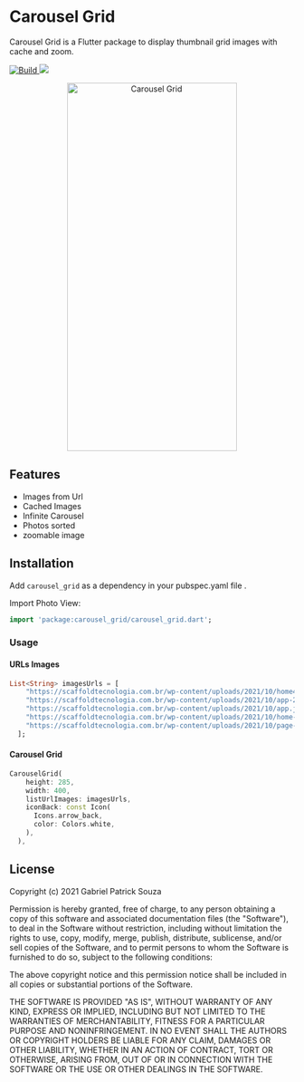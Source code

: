 # Carousel Grid

Carousel Grid is a Flutter package to display thumbnail grid images with cache and zoom.

<p align="start">
  <a href="https://pub.dev/packages/carousel_grid">
    <img src="https://img.shields.io/badge/build-passing-green"
         alt="Build">
  </a>
  <a href="https://pub.dev/packages/carousel_grid"><img src="https://img.shields.io/badge/pub-v1.0.0-blue"></a>
  
</p>

<p align="center">
  <img src="https://github.com/gabrielpatricksouza/carousel_grid/blob/master/example/demo/example.gif" alt="Carousel Grid" width="300" height="650" />
</p>


## Features
* Images from Url
* Cached Images
* Infinite Carousel 
* Photos sorted 
* zoomable image

## Installation

Add `carousel_grid` as a dependency in your pubspec.yaml file .

Import Photo View:
```dart
import 'package:carousel_grid/carousel_grid.dart';
```

### Usage

#### URLs Images
``` dart
List<String> imagesUrls = [
    "https://scaffoldtecnologia.com.br/wp-content/uploads/2021/10/home4.jpg",
    "https://scaffoldtecnologia.com.br/wp-content/uploads/2021/10/app-2.png",
    "https://scaffoldtecnologia.com.br/wp-content/uploads/2021/10/app.jpg",
    "https://scaffoldtecnologia.com.br/wp-content/uploads/2021/10/home-1.jpg",
    "https://scaffoldtecnologia.com.br/wp-content/uploads/2021/10/page-1.png",
  ];
```


#### Carousel Grid

```dart
CarouselGrid(
    height: 285,
    width: 400,
    listUrlImages: imagesUrls,
    iconBack: const Icon(
      Icons.arrow_back,
      color: Colors.white,
    ),
  ),
```

## License

Copyright (c) 2021 Gabriel Patrick Souza

Permission is hereby granted, free of charge, to any person obtaining a copy
of this software and associated documentation files (the "Software"), to deal
in the Software without restriction, including without limitation the rights
to use, copy, modify, merge, publish, distribute, sublicense, and/or sell
copies of the Software, and to permit persons to whom the Software is
furnished to do so, subject to the following conditions:

The above copyright notice and this permission notice shall be included in all
copies or substantial portions of the Software.

THE SOFTWARE IS PROVIDED "AS IS", WITHOUT WARRANTY OF ANY KIND, EXPRESS OR
IMPLIED, INCLUDING BUT NOT LIMITED TO THE WARRANTIES OF MERCHANTABILITY,
FITNESS FOR A PARTICULAR PURPOSE AND NONINFRINGEMENT. IN NO EVENT SHALL THE
AUTHORS OR COPYRIGHT HOLDERS BE LIABLE FOR ANY CLAIM, DAMAGES OR OTHER
LIABILITY, WHETHER IN AN ACTION OF CONTRACT, TORT OR OTHERWISE, ARISING FROM,
OUT OF OR IN CONNECTION WITH THE SOFTWARE OR THE USE OR OTHER DEALINGS IN THE
SOFTWARE.
